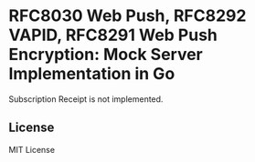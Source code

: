 # RFC8030 Web Push, RFC8292 VAPID, RFC8291 Web Push Encryption: Mock Server Implementation in Go

Subscription Receipt is not implemented.

## License

MIT License
